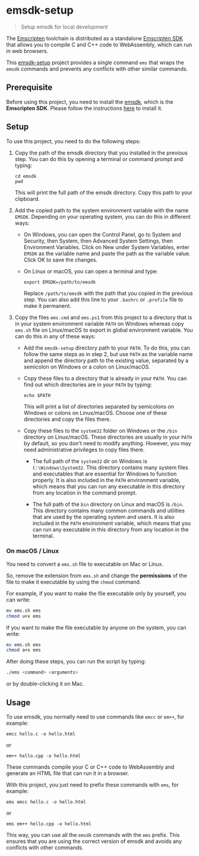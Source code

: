 # emsdk-setup

> Setup emsdk for local development

The [Emscripten](https://emscripten.org/) toolchain is distributed as a standalone [Emscripten SDK](https://github.com/emscripten-core/emsdk) that allows you to compile C and C++ code to WebAssembly, which can run in web browsers.

This [emsdk-setup](https://github.com/isurfer21/emsdk-setup) project provides a single command `ems` that wraps the `emsdk` commands and prevents any conflicts with other similar commands.

## Prerequisite
Before using this project, you need to install the [emsdk](https://github.com/emscripten-core/emsdk), which is the **Emscripten SDK**. Please follow the instructions [here](https://emscripten.org/docs/getting_started/downloads.html) to install it.

## Setup
To use this project, you need to do the following steps:

1. Copy the path of the emsdk directory that you installed in the previous step. You can do this by opening a terminal or command prompt and typing:

   ```
   cd emsdk
   pwd
   ```

   This will print the full path of the emsdk directory. Copy this path to your clipboard.

2. Add the copied path to the system environment variable with the name `EMSDK`. Depending on your operating system, you can do this in different ways:

   - On Windows, you can open the Control Panel, go to System and Security, then System, then Advanced System Settings, then Environment Variables. Click on New under System Variables, enter `EMSDK` as the variable name and paste the path as the variable value. Click OK to save the changes.

   - On Linux or macOS, you can open a terminal and type:

      ```
      export EMSDK=/path/to/emsdk
      ```

      Replace `/path/to/emsdk` with the path that you copied in the previous step. You can also add this line to your `.bashrc` or `.profile` file to make it permanent.

3. Copy the files `ems.cmd` and `ems.ps1` from this project to a directory that is in your system environment variable `PATH` on Windows whereas copy `ems.sh` file on Linux/macOS to export in global environment variable. You can do this in any of these ways:

   - Add the `emsdk-setup` directory path to your `PATH`. To do this, you can follow the same steps as in step 2, but use `PATH` as the variable name and append the directory path to the existing value, separated by a semicolon on Windows or a colon on Linux/macOS.

   - Copy these files to a directory that is already in your `PATH`. You can find out which directories are in your `PATH` by typing:

      ```
      echo $PATH
      ```

      This will print a list of directories separated by semicolons on Windows or colons on Linux/macOS. Choose one of these directories and copy the files there.

   - Copy these files to the `system32` folder on Windows or the `/bin` directory on Linux/macOS. These directories are usually in your `PATH` by default, so you don't need to modify anything. However, you may need administrative privileges to copy files there.

      - The full path of the `system32` dir on Windows is `C:\Windows\System32`. This directory contains many system files and executables that are essential for Windows to function properly. It is also included in the `PATH` environment variable, which means that you can run any executable in this directory from any location in the command prompt.

      - The full path of the `bin` directory on Linux and macOS is `/bin`. This directory contains many common commands and utilities that are used by the operating system and users. It is also included in the `PATH` environment variable, which means that you can run any executable in this directory from any location in the terminal.

###  On macOS / Linux

You need to convert a `ems.sh` file to executable on Mac or Linux. 

So, remove the extension from `ems.sh` and change the **permissions** of the file to make it executable by using the `chmod` command. 

For example, if you want to make the file executable only by yourself, you can write:

```bash
mv ems.sh ems
chmod u+x ems
```

If you want to make the file executable by anyone on the system, you can write:

```bash
mv ems.sh ems
chmod a+x ems
```

After doing these steps, you can run the script by typing:

```bash
./ems <command> <arguments>
```

or by double-clicking it on Mac.

## Usage
To use emsdk, you normally need to use commands like `emcc` or `em++`, for example:

```
emcc hello.c -o hello.html
``` 

or 

```
em++ hello.cpp -o hello.html
```

These commands compile your C or C++ code to WebAssembly and generate an HTML file that can run it in a browser.

With this project, you just need to prefix these commands with `ems`, for example:

```
ems emcc hello.c -o hello.html
``` 

or 

```
ems em++ hello.cpp -o hello.html
```

This way, you can use all the `emsdk` commands with the `ems` prefix. This ensures that you are using the correct version of emsdk and avoids any conflicts with other commands.